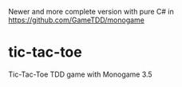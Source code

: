 Newer and more complete version with pure C# in https://github.com/GameTDD/monogame

# tic-tac-toe
Tic-Tac-Toe TDD game with Monogame 3.5
